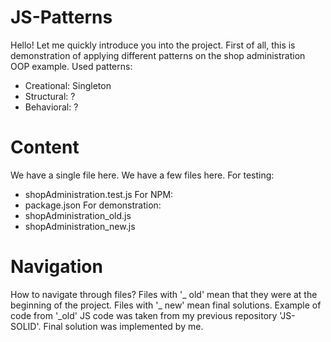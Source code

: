 # JS-Patterns
Hello! Let me quickly introduce you into the project. First of all, this is demonstration of applying different patterns on the shop administration OOP example.
Used patterns:
- Creational: Singleton
- Structural: ?
- Behavioral: ?

# Content
We have a single file here.
We have a few files here.
For testing:
- shopAdministration.test.js
For NPM:
- package.json
For demonstration:
- shopAdministration_old.js
- shopAdministration_new.js

# Navigation
How to navigate through files?
Files with '_ old' mean that they were at the beginning of the project.
Files with '_ new' mean final solutions.
Example of code from '_old' JS code was taken from my previous repository 'JS-SOLID'.
Final solution was implemented by me.
